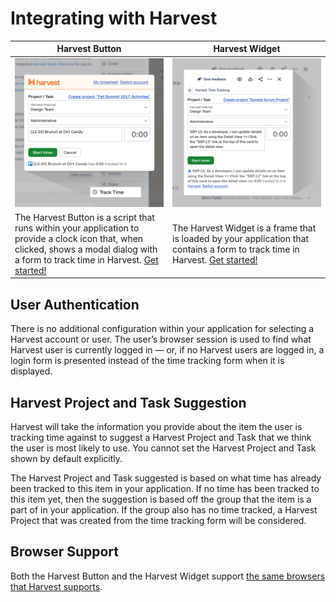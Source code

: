 # Integrating with Harvest

<table>
  <thead>
    <tr>
      <th>Harvest Button</th>
      <th>Harvest Widget</th>
    </tr>
  </thead>
  <tbody>
    <tr>
      <td width="50%">
        <a href="button.md"><img src="assets/button.jpg" alt="Screenshot of the Harvest Button in action"></a>
      </td>
      <td width="50%">
        <a href="widget.md"><img src="assets/widget.jpg" alt="Screenshot of the Harvest Widget in action"></a>
      </td>
    </tr>
    <tr>
      <td>The Harvest Button is a script that runs within your application to provide a clock icon that, when clicked, shows a modal dialog with a form to track time in Harvest. <a href="button.md">Get started!</a></td>
      <td>The Harvest Widget is a frame that is loaded by your application that contains a form to track time in Harvest. <a href="widget.md">Get started!</a></td>
    </tr>
  </tbody>
</table>

## User Authentication

There is no additional configuration within your application for selecting a Harvest account or user. The user’s browser session is used to find what Harvest user is currently logged in — or, if no Harvest users are logged in, a login form is presented instead of the time tracking form when it is displayed.

## Harvest Project and Task Suggestion

Harvest will take the information you provide about the item the user is tracking time against to suggest a Harvest Project and Task that we think the user is most likely to use. You cannot set the Harvest Project and Task shown by default explicitly.

The Harvest Project and Task suggested is based on what time has already been tracked to this item in your application. If no time has been tracked to this item yet, then the suggestion is based off the group that the item is a part of in your application. If the group also has no time tracked, a Harvest Project that was created from the time tracking form will be considered.

## Browser Support

Both the Harvest Button and the Harvest Widget support [the same browsers that Harvest supports](http://help.getharvest.com/harvest/faqs/overview/supported-browsers/).
